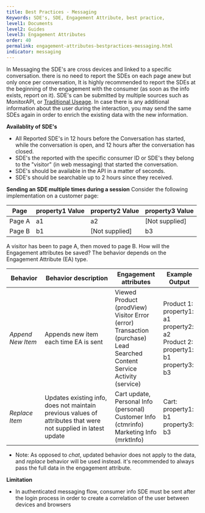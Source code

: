 ```yaml
---
title: Best Practices - Messaging
Keywords: SDE's, SDE, Engagement Attribute, best practice, 
level1: Documents
level2: Guides
level3: Engagement Attributes
order: 40
permalink: engagement-attributes-bestpractices-messaging.html
indicator: messaging
---
```


In Messaging the SDE's are cross devices and linked to a specific conversation.
there is no need to report the SDEs on each page anew but only once per conversation, It is highly recommended to report the SDEs at the beginning of the engagement with the consumer (as soon as the info exists, report on it).
SDE's can be submitted by multiple sources such as MonitorAPI, or [Traditional Useage](https://developers.liveperson.com/engagment-attributes-types.html).
In case there is any additional information about the user during the interaction, you may send the same SDEs again in order to enrich the existing data with the new information.


**Availablity of SDE's**
- All Reported SDE's in 12 hours before the Conversation has started, while the conversation is open, and 12 hours after the conversation has closed.
- SDE's the reported with the specific consumer ID or SDE's they belong to the "visitor" (in web messaging) that started the conversation.
- SDE's should be available in the API in a matter of seconds. 
- SDE's should be searchable up to 2 hours since they received.


**Sending an SDE multiple times during a session**
Consider the following implementation on a customer page:

| Page | property1 Value | property2 Value | property3 Value |
|----|--------------|--------------|--------------|
| Page A | a1 | a2 | [Not supplied] |
| Page B | b1 | [Not supplied] | b3 |

A visitor has been to page A, then moved to page B.  How will the Engagement attributes be saved? The behavior depends on the Engagement Attribute (EA) type.

| Behavior | Behavior description | Engagement attributes | Example Output |
|----|--------------|--------------|--------------|
| *Append New Item* | Appends new item each time EA is sent | Viewed Product (prodView) <br> Visitor Error (error) <br> Transaction (purchase) <br> Lead <br> Searched Content <br> Service Activity (service) | Product 1: <br> property1: a1 <br> property2: a2 <br> Product 2: <br> property1: b1 <br> property3: b3 |
| *Replace Item* | Updates existing info, does not maintain previous values of attributes that were not supplied in latest update | Cart update, <br> Personal Info (personal) <br> Customer Info (ctmrinfo) <br> Marketing Info (mrktInfo)| Cart: <br> property1: b1 <br> property3: b3 |

* Note: As opposed to _chat_, updated behavior does not apply to the data, and *replace* behavior will be used instead.  it's recommended to always pass the full data in the engagement attribute.

**Limitation**
- In authenticated messaging flow, consumer info SDE must be sent after the login process in order to create a correlation of the user between devices and browsers




